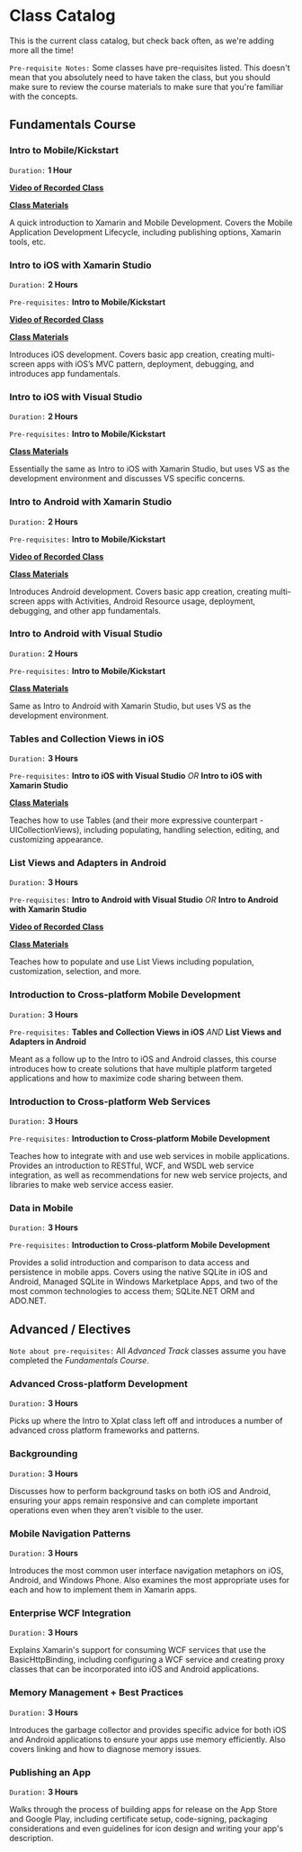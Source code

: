 # Class Catalog

This is the current class catalog, but check back often, as we're adding more all the time!

`Pre-requisite Notes:` Some classes have pre-requisites listed. This doesn't mean that you absolutely need to have taken the class, but you should make sure to review the course materials to make sure that you're familiar with the concepts. 

## Fundamentals Course

### Intro to Mobile/Kickstart
`Duration:` **1 Hour**

[**Video of Recorded Class**](http://xamarin.wistia.com/medias/su43ze60e3)

[**Class Materials**](https://github.com/xamarin/XamarinUniversity/tree/master/Course_Materials/XAM101%20-%20Intro%20to%20Mobile%20%2B%20Kickstart)

A quick introduction to Xamarin and Mobile Development. Covers the Mobile Application Development Lifecycle, including publishing options, Xamarin tools, etc.

### Intro to iOS with Xamarin Studio
`Duration:` **2 Hours**

`Pre-requisites:` **Intro to Mobile/Kickstart**

[**Video of Recorded Class**](http://xamarin.wistia.com/medias/5ny4rknjx9)

[**Class Materials**](https://github.com/xamarin/XamarinUniversity/tree/master/Course_Materials/IOS101%20-%20Intro%20to%20iOS%20with%20Xamarin%20Studio)

Introduces iOS development. Covers basic app creation, creating multi-screen apps with iOS’s MVC pattern, deployment, debugging, and introduces app fundamentals.

### Intro to iOS with Visual Studio
`Duration:` **2 Hours**

`Pre-requisites:` **Intro to Mobile/Kickstart**

[**Class Materials**](https://github.com/xamarin/XamarinUniversity/tree/master/Course_Materials/IOS102%20-%20Intro%20to%20iOS%20with%20Visual%20Studio)

Essentially the same as Intro to iOS with Xamarin Studio, but uses VS as the development environment and discusses VS specific concerns.  

### Intro to Android with Xamarin Studio
`Duration:` **2 Hours**

`Pre-requisites:` **Intro to Mobile/Kickstart**

[**Video of Recorded Class**](http://xamarin.wistia.com/medias/mde2vpkkra)

[**Class Materials**](https://github.com/xamarin/XamarinUniversity/tree/master/Course_Materials/AND101%20-%20Intro%20to%20Android%20with%20Xamarin%20Studio)

Introduces Android development. Covers basic app creation, creating multi-screen apps with Activities, Android Resource usage, deployment, debugging, and other app fundamentals.

### Intro to Android with Visual Studio
`Duration:` **2 Hours**

`Pre-requisites:` **Intro to Mobile/Kickstart**

[**Class Materials**](https://github.com/xamarin/XamarinUniversity/tree/master/Course_Materials/AND102%20-%20Intro%20to%20Android%20with%20Visual%20Studio)

Same as Intro to Android with Xamarin Studio, but uses VS as the development environment.

### Tables and Collection Views in iOS
`Duration:` **3 Hours**

`Pre-requisites:` **Intro to iOS with Visual Studio** *OR* **Intro to iOS with Xamarin Studio**

[**Class Materials**](https://github.com/xamarin/XamarinUniversity/tree/master/Course_Materials/IOS110%20-%20Tables%20and%20Collection%20Views%20in%20iOS)

Teaches how to use Tables (and their more expressive counterpart - UICollectionViews), including populating, handling selection, editing, and customizing appearance.

### List Views and Adapters in Android
`Duration:` **3 Hours**

`Pre-requisites:` **Intro to Android with Visual Studio** *OR* **Intro to Android with Xamarin Studio**

[**Video of Recorded Class**](http://xamarin.wistia.com/medias/wh08lxeaka)

[**Class Materials**](https://github.com/xamarin/XamarinUniversity/tree/master/Course_Materials/AND110%20-%20ListViews%20and%20Adapters%20in%20Android)

Teaches how to populate and use List Views including population, customization, selection, and more.

### Introduction to Cross-platform Mobile Development
`Duration:` **3 Hours**

`Pre-requisites:` **Tables and Collection Views in iOS** *AND* **List Views and Adapters in Android**


Meant as a follow up to the Intro to iOS and Android classes, this course introduces how to create solutions that have multiple platform targeted applications and how to maximize code sharing between them.

### Introduction to Cross-platform Web Services
`Duration:` **3 Hours**

`Pre-requisites:` **Introduction to Cross-platform Mobile Development**

Teaches how to integrate with and use web services in mobile applications. Provides an introduction to RESTful, WCF, and WSDL web service integration, as well as recommendations for new web service projects, and libraries to make web service access easier.

### Data in Mobile
`Duration:` **3 Hours**

`Pre-requisites:` **Introduction to Cross-platform Mobile Development**

Provides a solid introduction and comparison to data access and persistence in mobile apps. Covers using the native SQLite in iOS and Android, Managed SQLite in Windows Marketplace Apps, and two of the most common technologies to access them; SQLite.NET ORM and ADO.NET.

## Advanced / Electives
`Note about pre-requisites:` All *Advanced Track* classes assume you have completed the *Fundamentals Course*.

### Advanced Cross-platform Development
`Duration:` **3 Hours**

Picks up where the Intro to Xplat class left off and introduces a number of advanced cross platform frameworks and patterns.

### Backgrounding
`Duration:` **3 Hours**

Discusses how to perform background tasks on both iOS and Android, ensuring your apps remain responsive and can complete important operations even when they aren't visible to the user.

### Mobile Navigation Patterns
`Duration:` **3 Hours**

Introduces the most common user interface navigation metaphors on iOS, Android, and Windows Phone. Also examines the most appropriate uses for each and how to implement them in Xamarin apps.

### Enterprise WCF Integration
`Duration:` **3 Hours**

Explains Xamarin's support for consuming WCF services that use the BasicHttpBinding, including configuring a WCF service and creating proxy classes that can be incorporated into iOS and Android applications.

### Memory Management + Best Practices
`Duration:` **3 Hours**

Introduces the garbage collector and provides specific advice for both iOS and Android applications to ensure your apps use memory efficiently. Also covers linking and how to diagnose memory issues.

### Publishing an App
`Duration:` **3 Hours**

Walks through the process of building apps for release on the App Store and Google Play, including certificate setup, code-signing, packaging considerations and even guidelines for icon design and writing your app's description.
